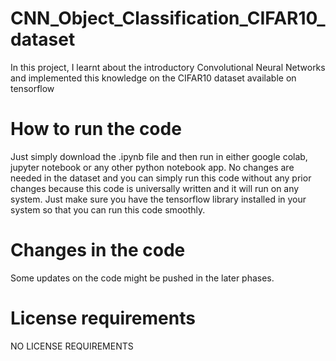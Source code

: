 # CNN_Object_Classification_CIFAR10_dataset
 In this project, I learnt about the introductory Convolutional Neural Networks and implemented this knowledge on the CIFAR10 dataset available on tensorflow

# How to run the code
Just simply download the .ipynb file and then run in either google colab, jupyter notebook or any other python notebook app.
No changes are needed in the dataset and you can simply run this code without any prior changes because this code is universally written and it will run on any 
system. Just make sure you have the tensorflow library installed in your system so that you can run this code smoothly.

# Changes in the code
Some updates on the code might be pushed in the later phases. 

# License requirements
NO LICENSE REQUIREMENTS
